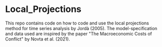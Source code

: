 # Local_Projections
This repo contains code on how to code and use the local projections method for time series analysis by Jordà (2005).
The model-specification and data used are inspired by the paper "The Macroeconomic Costs of Conflict" by Novta et al. (2021).
